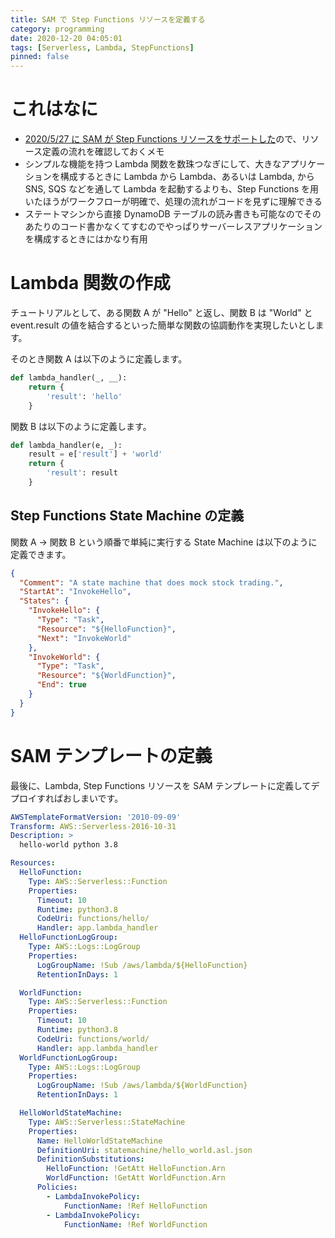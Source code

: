 ```yaml
---
title: SAM で Step Functions リソースを定義する
category: programming
date: 2020-12-20 04:05:01
tags: [Serverless, Lambda, StepFunctions]
pinned: false
---
```


# これはなに

- [2020/5/27 に SAM が Step Functions リソースをサポートした](https://aws.amazon.com/jp/about-aws/whats-new/2020/05/aws-sam-adds-support-for-aws-step-functions/)ので、リソース定義の流れを確認しておくメモ
- シンプルな機能を持つ Lambda 関数を数珠つなぎにして、大きなアプリケーションを構成するときに Lambda から Lambda、あるいは Lambda, から SNS, SQS などを通して Lambda を起動するよりも、Step Functions を用いたほうがワークフローが明確で、処理の流れがコードを見ずに理解できる
- ステートマシンから直接 DynamoDB テーブルの読み書きも可能なのでそのあたりのコード書かなくてすむのでやっぱりサーバーレスアプリケーションを構成するときにはかなり有用

# Lambda 関数の作成

チュートリアルとして、ある関数 A が "Hello" と返し、関数 B は "World" と event.result の値を結合するといった簡単な関数の協調動作を実現したいとします。

そのとき関数 A は以下のように定義します。

```python
def lambda_handler(_, __):
    return {
        'result': 'hello'
    }
```

関数 B は以下のように定義します。

```python
def lambda_handler(e, _):
    result = e['result'] + 'world'
    return {
        'result': result
    }
```

## Step Functions State Machine の定義

関数 A → 関数 B という順番で単純に実行する State Machine は以下のように定義できます。

```json
{
  "Comment": "A state machine that does mock stock trading.",
  "StartAt": "InvokeHello",
  "States": {
    "InvokeHello": {
      "Type": "Task",
      "Resource": "${HelloFunction}",
      "Next": "InvokeWorld"
    },
    "InvokeWorld": {
      "Type": "Task",
      "Resource": "${WorldFunction}",
      "End": true
    }
  }
}
```

# SAM テンプレートの定義

最後に、Lambda, Step Functions リソースを SAM テンプレートに定義してデプロイすればおしまいです。

```yaml
AWSTemplateFormatVersion: '2010-09-09'
Transform: AWS::Serverless-2016-10-31
Description: >
  hello-world python 3.8

Resources:
  HelloFunction:
    Type: AWS::Serverless::Function
    Properties:
      Timeout: 10
      Runtime: python3.8
      CodeUri: functions/hello/
      Handler: app.lambda_handler
  HelloFunctionLogGroup:
    Type: AWS::Logs::LogGroup
    Properties:
      LogGroupName: !Sub /aws/lambda/${HelloFunction}
      RetentionInDays: 1

  WorldFunction:
    Type: AWS::Serverless::Function
    Properties:
      Timeout: 10
      Runtime: python3.8
      CodeUri: functions/world/
      Handler: app.lambda_handler
  WorldFunctionLogGroup:
    Type: AWS::Logs::LogGroup
    Properties:
      LogGroupName: !Sub /aws/lambda/${WorldFunction}
      RetentionInDays: 1

  HelloWorldStateMachine:
    Type: AWS::Serverless::StateMachine
    Properties:
      Name: HelloWorldStateMachine
      DefinitionUri: statemachine/hello_world.asl.json
      DefinitionSubstitutions:
        HelloFunction: !GetAtt HelloFunction.Arn
        WorldFunction: !GetAtt WorldFunction.Arn
      Policies:
        - LambdaInvokePolicy:
            FunctionName: !Ref HelloFunction
        - LambdaInvokePolicy:
            FunctionName: !Ref WorldFunction
```
